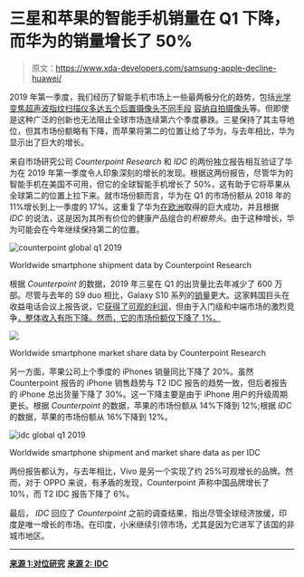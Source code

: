 # 三星和苹果的智能手机销量在 Q1 下降，而华为的销量增长了 50%

> 原文：<https://www.xda-developers.com/samsung-apple-decline-huawei/>

2019 年第一季度，我们经历了智能手机市场上一些最两极分化的趋势，包括[光学](https://www.xda-developers.com/huawei-p30-pro-first-impressions-design-camera/) [变焦](https://www.xda-developers.com/oppo-reno-10x-zoom-hands-on-video/)[超声波指纹扫描仪](https://www.xda-developers.com/samsung-galaxy-s10-s10-and-s10e-launch-with-the-snapdragon-855-ultrasonic-in-display-fingerprint-scanners-reverse-wireless-charging-and-a-whole-lot-more/)[多达五个后置摄像头](https://www.xda-developers.com/nokia-9-pureview-certified-fcc/)[不同手段](https://www.xda-developers.com/oppo-reno-swivel-pop-up-camera/) [容纳自拍摄像头](https://www.xda-developers.com/samsung-galaxy-a80-rotating-camera/)等。但即使是这种广泛的创新也无法阻止全球市场连续第六个季度暴跌。三星保持了其主导地位，但其市场份额略有下降，而苹果将第二的位置让给了华为，与去年相比，华为显示出了巨大的增长。

来自市场研究公司 *Counterpoint Research* 和 *IDC* 的两份独立报告相互验证了华为在 2019 年第一季度令人印象深刻的增长的发现。根据这两份报告，尽管华为的智能手机在美国不可用，但它的全球智能手机增长了 50%，这有助于它将苹果从全球第二的位置上拉下来。就市场份额而言，华为在 Q1 的市场份额从 2018 年的 11%增长到上一季度的 17%。这重复了华为[在欧洲](https://www.xda-developers.com/chinese-oems-huawei-xiaomi-european-market-share-2018/)取得的巨大成功，并且根据 *IDC* 的说法，这是因为其所有价位的健康产品组合的*积极势头*。由于这种增长，华为可能会在今年继续保持第二的位置。

 <picture>![counterpoint global q1 2019](img/eaa4ebceafbe4126e43cf233cbb6b433.png)</picture> 

Worldwide smartphone shipment data by Counterpoint Research

根据 *Counterpoint* 的数据，2019 年三星在 Q1 的出货量比去年减少了 600 万部。尽管与去年的 S9 duo 相比，Galaxy S10 系列的[销量](https://www.counterpointresearch.com/samsung-galaxy-s10-sales-16-higher-last-years-galaxy-s9-series-first-week-us/)更大。这家韩国巨头在收益电话会议上报告说，它[获得了可观的利润](https://www.xda-developers.com/lg-v50-thinq-samsung-galaxy-s10-5g-profit/)，但由于入门级和中端市场的激烈竞争[，整体收入有所下降。然而，它的市场份额仅下降了 1%。](https://www.xda-developers.com/samsung-galaxy-m10-m20-m30-india-10-other-regions/)

 <picture>![](img/803fe42996f37e11641e166da6f8999f.png)</picture> 

Worldwide smartphone market share data by Counterpoint Research

另一方面，苹果公司上个季度的 iPhones 销量同比下降了 20%。虽然 Counterpoint 报告的 iPhone 销售趋势与 T2 IDC 报告的趋势一致，但后者报告的 iPhone 总出货量下降了 30%。这一下降主要是由于 iPhone 用户的升级周期更长。根据 *Counterpoint* 的数据，苹果的市场份额从 14%下降到 12%;根据 *IDC* 的数据，苹果的市场份额从 16%下降到 12%。

 <picture>![idc global q1 2019](img/71673367c708e9e347664b72bf5c1c69.png)</picture> 

Worldwide smartphone shipment and market share data as per IDC

两份报告都认为，与去年相比，Vivo 是另一个实现了约 25%可观增长的品牌。然而，对于 OPPO 来说，有矛盾的发现，Counterpoint 声称中国品牌增长了 10%，而 T2 IDC 报告下降了 6%。

最后， *IDC* 回应了 *Counterpoint* 之前的调查结果，指出尽管全球经济放缓，印度是唯一增长的市场。在印度，小米继续引领市场，尤其是因为它进军了该国的非城市地区。

* * *

[**来源 1:对位研究**](https://www.counterpointresearch.com/huaweis-global-smartphone-market-share-reaches-highest-ever-level-q1-2019/) [**来源 2: IDC**](https://www.idc.com/getdoc.jsp?containerId=prUS45042319)